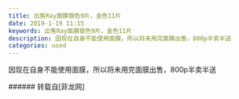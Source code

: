 ```yaml
---
title: 出售Ray面膜银色9片，金色11片
date: 2019-1-19 11:15
keywords: 出售Ray面膜银色9片，金色11片
description: 因现在自身不能使用面膜，所以将未用完面膜出售，800p半卖半送
categories: used
---
```

<td class="t_f" id="postmessage_2738535">

因现在自身不能使用面膜，所以将未用完面膜出售，800p半卖半送<br/>
<img alt="" border="0" class="zoom" data-cf-modified-5aced7896dc116d525b38c4f-="" file="http://www.flw.ph/data/appbyme/upload/image/201901/19/9o7O0xkOmZuH.jpg" id="aimg_jeuY7" lazyloadthumb="1" onclick="" onmouseover="" src="http://www.flw.ph/data/appbyme/upload/image/201901/19/9o7O0xkOmZuH.jpg"/><br/>
<img alt="" border="0" class="zoom" data-cf-modified-5aced7896dc116d525b38c4f-="" file="http://www.flw.ph/data/appbyme/upload/image/201901/19/nHAws7xkDYyE.jpg" id="aimg_Ligcj" lazyloadthumb="1" onclick="" onmouseover="" src="http://www.flw.ph/data/appbyme/upload/image/201901/19/nHAws7xkDYyE.jpg"/><br/>
</td>
###### 转载自[菲龙网]